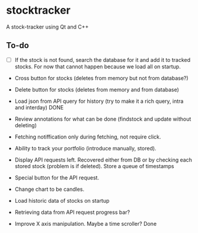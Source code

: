 # stocktracker
A stock-tracker using Qt and C++


## To-do
- [ ] If the stock is not found, search the database for it and add it to tracked stocks. For now that cannot happen because we load all on startup.


- Cross button for stocks (deletes from memory but not from database?)
- Delete button for stocks (deletes from memory and from database)

- Load json from API query for history (try to make it a rich query, intra and interday) DONE
- Review annotations for what can be done (findstock and update without deleting)
- Fetching notiffication only during fetching, not require click.
- Ability to track your portfolio (introduce manually, stored).
- Display API requests left. Recovered either from DB or by checking each stored stock (problem is if deleted). Store a queue of timestamps
- Special button for the API request.
- Change chart to be candles.
- Load historic data of stocks on startup
- Retrieving data from API request progress bar?

- Improve X axis manipulation. Maybe a time scroller? Done

